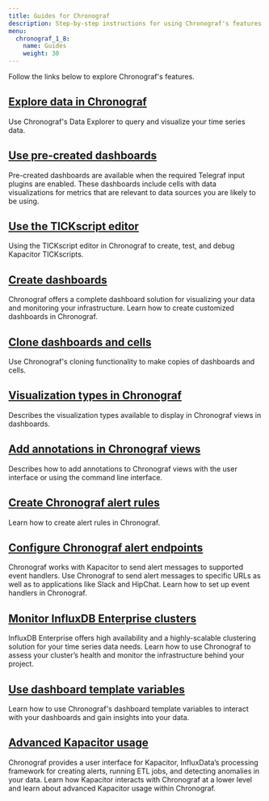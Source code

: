```yaml
---
title: Guides for Chronograf
description: Step-by-step instructions for using Chronograf's features.
menu:
  chronograf_1_8:
    name: Guides
    weight: 30
---
```


Follow the links below to explore Chronograf's features.


## [Explore data in Chronograf](/chronograf/v1.8/guides/querying-data)

Use Chronograf's Data Explorer to query and visualize your time series data.

## [Use pre-created dashboards](/chronograf/v1.8/guides/using-precreated-dashboards/)

Pre-created dashboards are available when the required Telegraf input plugins are enabled. These dashboards include cells with data visualizations for metrics that are relevant to data sources you are likely to be using.   

## [Use the TICKscript editor](/chronograf/v1.8/guides/tickscript-logging/)

Using the TICKscript editor in Chronograf to create, test, and debug Kapacitor TICKscripts.

## [Create dashboards](/chronograf/latest/guides/create-a-dashboard/)

Chronograf offers a complete dashboard solution for visualizing your data and monitoring your infrastructure.
Learn how to create customized dashboards in Chronograf.

## [Clone dashboards and cells](/chronograf/v1.8/guides/cloning-in-ui/)

Use Chronograf's cloning functionality to make copies of dashboards and cells.

## [Visualization types in Chronograf](/chronograf/v1.8/guides/visualization-types/)

Describes the visualization types available to display in Chronograf views in dashboards.

## [Add annotations in Chronograf views](/chronograf/v1.8/guides/annotations/)

Describes how to add annotations to Chronograf views with the user interface or using the command line interface.

## [Create Chronograf alert rules](/chronograf/v1.8/guides/create-alert-rules/)

Learn how to create alert rules in Chronograf.

## [Configure Chronograf alert endpoints](/chronograf/v1.8/guides/configuring-alert-endpoints/)

Chronograf works with Kapacitor to send alert messages to supported event handlers.
Use Chronograf to send alert messages to specific URLs as well as to applications like Slack and HipChat.
Learn how to set up event handlers in Chronograf.

## [Monitor InfluxDB Enterprise clusters](/chronograf/v1.8/guides/monitoring-influxenterprise-clusters/)

InfluxDB Enterprise offers high availability and a highly-scalable clustering solution for your time series data needs.
Learn how to use Chronograf to assess your cluster’s health and monitor the infrastructure behind your project.

## [Use dashboard template variables](/chronograf/v1.8/guides/dashboard-template-variables/)

Learn how to use Chronograf's dashboard template variables to interact with your dashboards and gain insights into your data.

## [Advanced Kapacitor usage](/chronograf/v1.8/guides/advanced-kapacitor/)

Chronograf provides a user interface for Kapacitor, InfluxData’s processing framework for creating alerts, running ETL jobs, and detecting anomalies in your data.
Learn how Kapacitor interacts with Chronograf at a lower level and learn about advanced Kapacitor usage within Chronograf.
